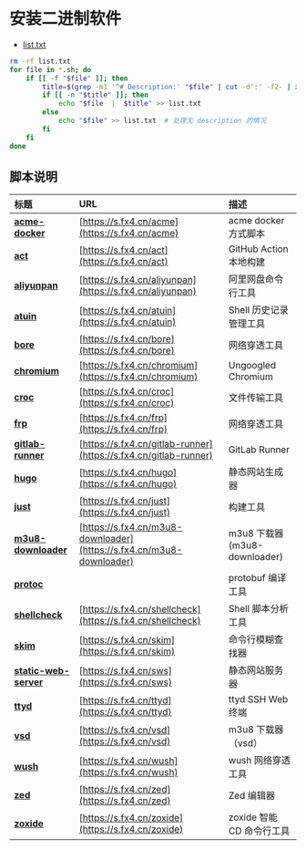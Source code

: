 # 安装二进制软件

- [list.txt](list.txt)

```bash
rm -rf list.txt
for file in *.sh; do
    if [[ -f "$file" ]]; then
        title=$(grep -m1 '^# Description:' "$file" | cut -d':' -f2- | xargs)  # 提取标题
        if [[ -n "$title" ]]; then
            echo "$file  |  $title" >> list.txt
        else
            echo "$file" >> list.txt  # 处理无 description 的情况
        fi
    fi
done
```

## 脚本说明

| **标题** | **URL** | **描述** |
|:---|:---|:---|
| [**acme-docker**](acme-docker.sh) | [https://s.fx4.cn/acme](https://s.fx4.cn/acme) | acme docker 方式脚本 |
| [**act**](act.sh) | [https://s.fx4.cn/act](https://s.fx4.cn/act) | GitHub Action 本地构建 |
| [**aliyunpan**](aliyunpan.sh) | [https://s.fx4.cn/aliyunpan](https://s.fx4.cn/aliyunpan) | 阿里网盘命令行工具 |
| [**atuin**](atuin.sh) | [https://s.fx4.cn/atuin](https://s.fx4.cn/atuin) | Shell 历史记录管理工具 |
| [**bore**](bore.sh) | [https://s.fx4.cn/bore](https://s.fx4.cn/bore) | 网络穿透工具 |
| [**chromium**](chromium.sh) | [https://s.fx4.cn/chromium](https://s.fx4.cn/chromium) | Ungoogled Chromium |
| [**croc**](croc.sh) | [https://s.fx4.cn/croc](https://s.fx4.cn/croc) | 文件传输工具 |
| [**frp**](frp.sh) | [https://s.fx4.cn/frp](https://s.fx4.cn/frp) | 网络穿透工具 |
| [**gitlab-runner**](gitlab-runner.sh) | [https://s.fx4.cn/gitlab-runner](https://s.fx4.cn/gitlab-runner) | GitLab Runner |
| [**hugo**](hugo.sh) | [https://s.fx4.cn/hugo](https://s.fx4.cn/hugo) | 静态网站生成器 |
| [**just**](just.sh) | [https://s.fx4.cn/just](https://s.fx4.cn/just) | 构建工具 |
| [**m3u8-downloader**](m3u8-downloader.sh) | [https://s.fx4.cn/m3u8-downloader](https://s.fx4.cn/m3u8-downloader) | m3u8 下载器 (m3u8-downloader) |
| [**protoc**](protoc.sh) |  | protobuf 编译工具 |
| [**shellcheck**](shellcheck.sh) | [https://s.fx4.cn/shellcheck](https://s.fx4.cn/shellcheck) | Shell 脚本分析工具 |
| [**skim**](skim.sh) | [https://s.fx4.cn/skim](https://s.fx4.cn/skim) | 命令行模糊查找器 |
| [**static-web-server**](static-web-server.sh) | [https://s.fx4.cn/sws](https://s.fx4.cn/sws) | 静态网站服务器 |
| [**ttyd**](ttyd.sh) | [https://s.fx4.cn/ttyd](https://s.fx4.cn/ttyd) | ttyd SSH Web 终端 |
| [**vsd**](vsd.sh) | [https://s.fx4.cn/vsd](https://s.fx4.cn/vsd) | m3u8 下载器 （vsd） |
| [**wush**](wush.sh) | [https://s.fx4.cn/wush](https://s.fx4.cn/wush) | wush 网络穿透工具 |
| [**zed**](zed.sh) | [https://s.fx4.cn/zed](https://s.fx4.cn/zed) | Zed 编辑器 |
| [**zoxide**](zoxide.sh) | [https://s.fx4.cn/zoxide](https://s.fx4.cn/zoxide) | zoxide 智能 CD 命令行工具 |
